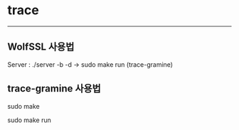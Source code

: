 # trace

------------------------------------------------------


WolfSSL 사용법
---

Server : ./server -b -d    ->    sudo make run (trace-gramine)


trace-gramine 사용법
---
sudo make

sudo make run
